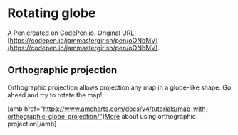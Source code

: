 # Rotating globe

A Pen created on CodePen.io. Original URL: [https://codepen.io/jammastergirish/pen/oONbMV](https://codepen.io/jammastergirish/pen/oONbMV).

<h2>Orthographic projection</h2>
Orthographic projection allows projection any map in a globe-like shape.
Go ahead and try to rotate the map!

[amb href="https://www.amcharts.com/docs/v4/tutorials/map-with-orthographic-globe-projection/"]More about using orthographic projection[/amb]